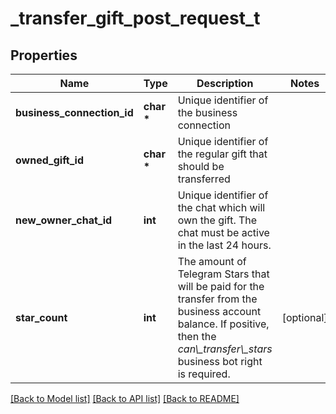 # _transfer_gift_post_request_t

## Properties
Name | Type | Description | Notes
------------ | ------------- | ------------- | -------------
**business_connection_id** | **char \*** | Unique identifier of the business connection | 
**owned_gift_id** | **char \*** | Unique identifier of the regular gift that should be transferred | 
**new_owner_chat_id** | **int** | Unique identifier of the chat which will own the gift. The chat must be active in the last 24 hours. | 
**star_count** | **int** | The amount of Telegram Stars that will be paid for the transfer from the business account balance. If positive, then the *can\\_transfer\\_stars* business bot right is required. | [optional] 

[[Back to Model list]](../README.md#documentation-for-models) [[Back to API list]](../README.md#documentation-for-api-endpoints) [[Back to README]](../README.md)


